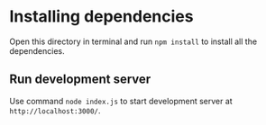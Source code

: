 # Installing dependencies
Open this directory in terminal and run `npm install` to install all the dependencies.

## Run development server 
Use command `node index.js` to start development server at `http://localhost:3000/`.

